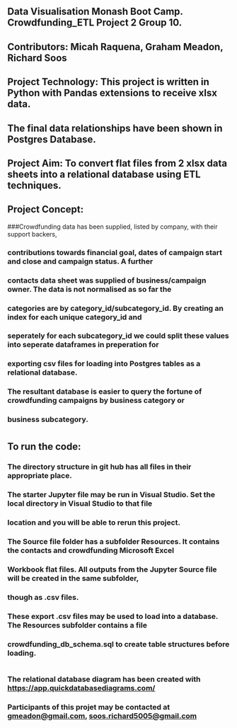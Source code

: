 ## Data Visualisation Monash Boot Camp. Crowdfunding_ETL Project 2 Group 10. 
## Contributors: Micah Raquena, Graham Meadon, Richard Soos
## Project Technology: This project is written in Python with Pandas extensions to receive xlsx data.
##                     The final data relationships have been shown in Postgres Database.
## Project Aim: To convert flat files from 2 xlsx data sheets into a relational database using ETL techniques.
## Project Concept: 
###Crowdfunding data has been supplied,  listed by company, with their support backers,
### contributions towards financial goal, dates of campaign start and close and campaign status. A further 
### contacts data sheet was supplied of business/campaign owner. The data is not normalised as so far the 
### categories are by category_id/subcategory_id. By creating an index for each unique category_id  and 
### seperately for each subcategory_id we could split these values into seperate dataframes in preperation for
### exporting csv files for loading into Postgres tables as a relational database.
### The resultant database is easier to query the fortune of crowdfunding campaigns by business category or 
### business subcategory.
#
## To run the code:  
### The directory structure in git hub has all files in their appropriate place.
### The starter Jupyter file may be run in Visual Studio. Set the local directory in Visual Studio to that file 
### location and you will be able to rerun this project.
### The Source file folder has a subfolder Resources. It contains the contacts and crowdfunding Microsoft Excel 
### Workbook flat files. All outputs from the Jupyter Source file will be created in the same subfolder, 
### though as .csv files.
### These export .csv files may be used to load into a database. The Resources subfolder contains a file
### crowdfunding_db_schema.sql to create table structures before loading.
#
### The relational database diagram has been created with https://app.quickdatabasediagrams.com/
### Participants of this projet may be contacted at gmeadon@gmail.com, soos.richard5005@gmail.com
